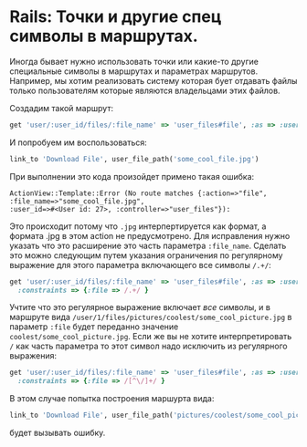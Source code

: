 # Rails: Точки и другие спец символы в маршрутах.

Иногда бывает нужно использовать точки или какие-то другие специальные
символы в маршрутах и параметрах маршрутов. Например, мы хотим реализовать
систему которая бует отдавать файлы только пользователям которые являются
владельцами этих файлов.

Создадим такой маршрут:

```ruby
get 'user/:user_id/files/:file_name' => 'user_files#file', :as => :user_file
```

И попробуем им воспользоваться:

```ruby
link_to 'Download File', user_file_path('some_cool_file.jpg')
```

При выполнении это кода произойдет примено такая ошибка:

```
ActionView::Template::Error (No route matches {:action=>"file", :file_name=>"some_cool_file.jpg",
:user_id=>#<User id: 27>, :controller=>"user_files"}):
```

Это происходит потому что `.jpg` интерпертируется как формат, а формата .jpg
в этом action не предусмотрено. Для исправления нужно указать что
это расширение это часть параметра `:file_name`. Сделать это можно следующим
путем указания ограничения по регулярному выражение для этого параметра
включающего все символы `/.+/`:

```ruby
get 'user/:user_id/files/:file_name' => 'user_files#file', :as => :user_file, 
  :constraints => {:file => /.+/ }
```

Учтите что это регулярное выражение включает *все* символы, и в маршруте
вида `/user/1/files/pictures/coolest/some_cool_picture.jpg` в параметр `:file`
будет переданно значение `coolest/some_cool_picture.jpg`. Если же вы не хотите
интерпретировать `/` как часть параметра то этот символ надо исключить
из регулярного выражения:

```ruby
get 'user/:user_id/files/:file_name' => 'user_files#file', :as => :user_file, 
  :constraints => {:file => /[^\/]+/ }
```

В этом случае попытка построения маршурта вида:

```ruby
link_to 'Download File', user_file_path('pictures/coolest/some_cool_picture.jpg')
```

будет вызывать ошибку.
